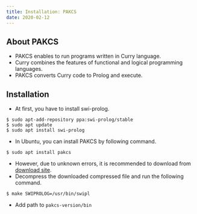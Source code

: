 ```yaml
---
title: Installation: PAKCS
date: 2020-02-12
---
```


## About PAKCS
- PAKCS enables to run programs written in Curry language.
- Curry combines the features of functional and logical programming languages.
- PAKCS converts Curry code to Prolog and execute.

## Installation
- At first, you have to install swi-prolog.

```
$ sudo apt-add-repository ppa:swi-prolog/stable
$ sudo apt update
$ sudo apt install swi-prolog
```

- In Ubuntu, you can install PAKCS by following command.

```
$ sudo apt install pakcs
```

- However, due to unknown errors, it is recommended to download from [download site](https://www.informatik.uni-kiel.de/~pakcs/download.html).
- Decompress the downloaded compressed file and run the following command.

```
$ make SWIPROLOG=/usr/bin/swipl
```

- Add path to `pakcs-version/bin`
